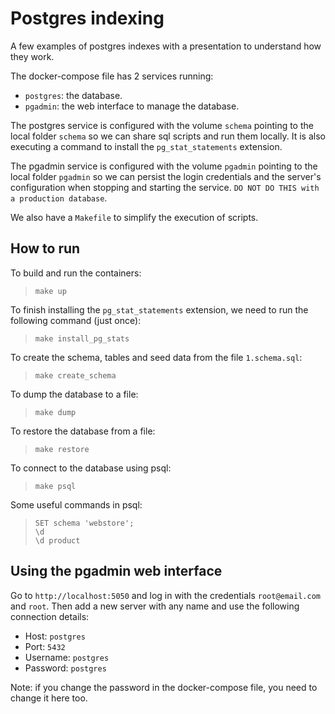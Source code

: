 # Postgres indexing
A few examples of postgres indexes with a presentation to understand how they work.

The docker-compose file has 2 services running:
- `postgres`: the database.
- `pgadmin`: the web interface to manage the database.

The postgres service is configured with the volume `schema` pointing to the local folder `schema` so we can share sql scripts and run them locally. It is also executing a command to install the `pg_stat_statements` extension.

The pgadmin service is configured with the volume `pgadmin` pointing to the local folder `pgadmin` so we can persist the login credentials and the server's configuration when stopping and starting the service. `DO NOT DO THIS with a production database`.

We also have a `Makefile` to simplify the execution of scripts.

## How to run
To build and run the containers:
> `make up`

To finish installing the `pg_stat_statements` extension, we need to run the following command (just once):
> `make install_pg_stats`

To create the schema, tables and seed data from the file `1.schema.sql`:
> `make create_schema`

To dump the database to a file:
> `make dump`

To restore the database from a file:
> `make restore`

To connect to the database using psql:
> `make psql`

Some useful commands in psql:
> `SET schema 'webstore';` \
  `\d` \
  `\d product`

## Using the pgadmin web interface
Go to `http://localhost:5050` and log in with the credentials `root@email.com` and `root`.
Then add a new server with any name and use the following connection details:
- Host: `postgres`
- Port: `5432`
- Username: `postgres`
- Password: `postgres`

Note: if you change the password in the docker-compose file, you need to change it here too.